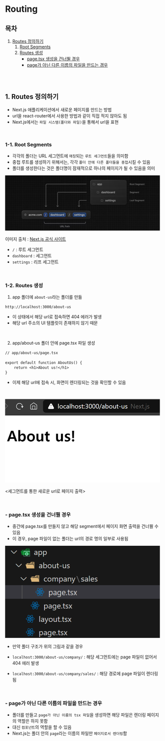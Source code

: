 # Routing

## 목차

1. [Routes 정의하기](#1-routes-정의하기)
    1. [Root Segments](#1-1-root-segments)
    2. [Routes 생성](#1-2-routes-생성)
        - [page.tsx 생성을 건너뛸 경우](#--pagetsx-생성을-건너뛸-경우)
        - [page가 아닌 다른 이름의 파일을 만드는 경우](#--page가-아닌-다른-이름의-파일을-만드는-경우)

<br>
<br>

## 1. Routes 정의하기

- Next.js 애플리케이션에서 새로운 페이지를 만드는 방법
- url을 react-router에서 사용한 방법과 같이 직접 적지 않아도 됨
- Next.js에서는 `파일 시스템(폴더와 파일)`을 통해서 url을 표현

<br>

### 1-1. Root Segments

- 각각의 폴더는 URL 세그먼트에 `매칭`되는 `루트 세그먼트`들을 의미함
- 중첩 루트를 생성하기 위해서는, 각각 `폴더 안에 다른 폴더들을 중첩`시킬 수 있음
- 폴더를 생성한다는 것은 폴더명이 잠재적으로 하나의 페이지가 될 수 있음을 의미

![Root Segments](../img/Nextjs_Root_segments.png)

이미지 출처 : [Next.js 공식 사이트](https://nextjs.org/docs/app/building-your-application/routing)

- `/` : 루트 세그먼트
- `dashboard` : 세그먼트
- `settings` : 리프 세그먼트

<br>

### 1-2. Routes 생성

1. app 폴더에 `about-us`라는 폴더를 만듦

```
http://localhost:3000/about-us
```

- 이 상태에서 해당 url로 접속하면 404 에러가 발생
- 해당 url 주소의 UI 템플릿이 존재하지 않기 때문

<br>

2. app/about-us 폴더 안에 page.tsx 파일 생성

```tsx
// app/about-us/page.tsx

export default function AboutUs() {
    return <h1>About us!</h1>
}
```

- 이제 해당 url에 접속 시, 화면이 렌더링되는 것을 확인할 수 있음

<br>

![Segment를 통한 새로운 url의 페이지](../img/Nextjs_about_us_url.png)

<세그먼트를 통한 새로운 url로 페이지 출력>

<br>

### - page.tsx 생성을 건너뛸 경우

- 중간에 page.tsx를 만들지 않고 해당 segment에서 페이지 화면 출력을 건너뛸 수 있음
- 이 경우, page 파일이 없는 폴더는 url의 경로 명의 일부로 사용됨

![폴더 구조](../img/Nextjs_company_sales_file_system.png)

- 만약 폴더 구조가 위의 그림과 같을 경우

- `localhost:3000/about-us/company/` : 해당 세그먼트에는 page 파일이 없어서 404 에러 발생

- `localhost:3000/about-us/company/sales/` : 해당 경로에 page 파일이 렌더링 됨

<br>

### - page가 아닌 다른 이름의 파일을 만드는 경우

- 폴더를 만들고 `page가 아닌 이름의 tsx 파일`을 생성하면 해당 파일은 렌더링 페이지의 역할은 하지 못함
- 대신 `컴포넌트`의 역할을 할 수 있음
- Next.js는 폴더 안의 `page`라는 이름의 파일만 `페이지로서 렌더링`함